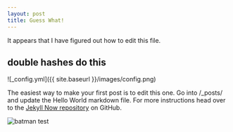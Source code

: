 ```yaml
---
layout: post
title: Guess What!
---
```


It appears that I have figured out how to edit this file. 

## double hashes do this 

![_config.yml]({{ site.baseurl }}/images/config.png)

The easiest way to make your first post is to edit this one. Go into /_posts/ and update the Hello World markdown file. For more instructions head over to the [Jekyll Now repository](https://github.com/barryclark/jekyll-now) on GitHub. 

![batman test](http://i.giphy.com/4oWn7KARnID84.gif) 
